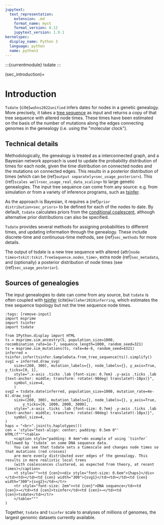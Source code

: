 ```yaml
---
jupytext:
  text_representation:
    extension: .md
    format_name: myst
    format_version: 0.12
    jupytext_version: 1.9.1
kernelspec:
  display_name: Python 3
  language: python
  name: python3
---
```


:::{currentmodule} tsdate
:::

(sec_introduction)=

# Introduction

`Tsdate` {cite}`wohns2022unified` infers dates for nodes in a genetic genealogy. More precisely, it takes a
[tree sequence](https://tskit.dev/tutorials/what_is.html) as input
and returns a copy of that tree sequence with altered node times. These
times have been estimated on the basis of the number of mutations
along the edges connecting genomes in the genealogy (i.e. using the "molecular clock").

## Technical details

Methodologically, the genealogy is treated as a interconnected graph, and a
Bayesian network approach is used to update the probability distribution
of times for each node, given the time distribution on connected nodes and
the mutations on connected edges. This results in a posterior distribution of
times (which can be {ref}`output separately<sec_usage_posterior>`). This
{ref}`scales well<sec_usage_real_data_scaling>` to large genetic genealogies.
The input tree sequence can come from any source: e.g. from simulation or from
a variety of inference programs, such as [tsinfer](https://tskit.dev/).

As the approach is Bayesian, it requires a
{ref}`prior distribution<sec_priors>` to be defined
for each of the nodes to date. By default, `tsdate` calculates priors from the
[conditional coalescent](http://dx.doi.org/10.1006/tpbi.1998.1411), although
alternative prior distributions can also be specified.

`Tsdate` provides several methods for assigning probabilities to different times,
and updating information through the genealogy. These include discrete-time and
continuous-time methods, see {ref}`sec_methods` for more details.

The output of tsdate is a new tree sequence with altered
{attr}`node times<tskit:tskit.TreeSequence.nodes_time>`, extra node {ref}`sec_metadata`, and
(optionally) a posterior distribution of node times
(see {ref}`sec_usage_posterior`).

## Sources of genealogies

The input genealogies to date can come from any source,
but `tsdate` is often coupled with [tsinfer](https://tskit.dev/software/tsinfer.html)
{cite}`kelleher2019inferring`, which estimates the tree sequence topology but
not the tree sequence node times.

```{code-cell} ipython3
:tags: [remove-input]
import msprime
import tsinfer
import tsdate

from IPython.display import HTML
ts = msprime.sim_ancestry(5, population_size=1000, recombination_rate=1e-7, sequence_length=1000, random_seed=321)
ts = msprime.sim_mutations(ts, rate=4e-6, random_seed=4321)
inferred = tsinfer.infer(tsinfer.SampleData.from_tree_sequence(ts)).simplify()
svg1 = inferred.draw_svg(
    size=(260, 300), mutation_labels={}, node_labels={}, y_axis=True, y_ticks=[0, 1],
    style=".x-axis .ticks .lab {font-size: 0.7em} .y-axis .ticks .lab {text-anchor: middle; transform: rotate(-90deg) translateY(-10px)}",
    symbol_size=4,
    )
svg2 = tsdate.date(inferred, population_size=1000, mutation_rate=4e-6).draw_svg(
    size=(260, 300), mutation_labels={}, node_labels={}, y_axis=True,
        y_ticks=[0, 1000, 2000, 3000],
    style=".x-axis .ticks .lab {font-size: 0.7em} .y-axis .ticks .lab {text-anchor: middle; transform: rotate(-90deg) translateY(-10px)}",
    symbol_size=4,
)
haps = "<br>".join(ts.haplotypes())
cen = 'style="text-align: center; padding: 0.5em 0"'
HTML(f"""<table>
    <caption style="padding: 0 4em">An example of using `tsinfer` followed by `tsdate` on some DNA sequence data.
    You can see that tsdate sets a timescale and changes node times so that mutations (red crosses)
    are more evenly distributed over edges of the genealogy. This results in more realistic local trees
    (with coalescences clustered, as expected from theory, at recent times)</caption>
    <t style=""><td {cen}><div style="font-size: 0.6em">{haps}</div></td><td></td><td {cen} width="300">{svg1}</td><td></td><td {cen} width="300">{svg2}</td></tr>
    <tr style="font-size: 2em"><td {cen}">DNA sequence</td><td {cen}>→</td><td {cen}>tsinfer</td><td {cen}>→</td><td {cen}>tsdate</td></tr>
    </table>"""
)
```

Together, `tsdate` and  `tsinfer` scale to analyses of millions of genomes, the largest genomic datasets currently available.
